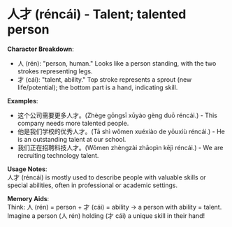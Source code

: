 # **人才 (réncái) - Talent; talented person**

**Character Breakdown**:  
- 人 (rén): "person, human." Looks like a person standing, with the two strokes representing legs.  
- 才 (cái): "talent, ability." Top stroke represents a sprout (new life/potential); the bottom part is a hand, indicating skill.

**Examples**:  
- 这个公司需要更多人才。(Zhège gōngsī xūyào gèng duō réncái.) - This company needs more talented people.  
- 他是我们学校的优秀人才。(Tā shì wǒmen xuéxiào de yōuxiù réncái.) - He is an outstanding talent at our school.  
- 我们正在招聘科技人才。(Wǒmen zhèngzài zhāopìn kējì réncái.) - We are recruiting technology talent.

**Usage Notes**:  
人才 (réncái) is mostly used to describe people with valuable skills or special abilities, often in professional or academic settings.

**Memory Aids**:  
Think: 人 (rén) = person + 才 (cái) = ability → a person with ability = talent.  
Imagine a person (人 rén) holding (才 cái) a unique skill in their hand!